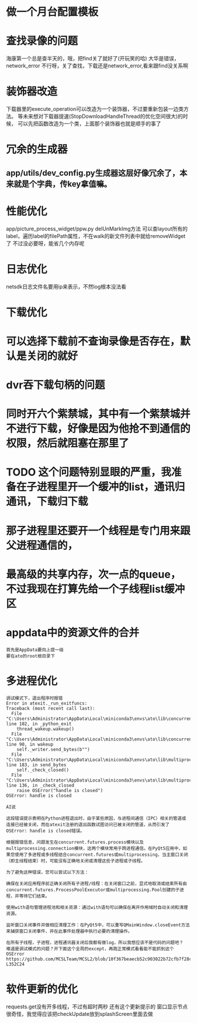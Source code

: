# 做一个月台配置模板

# 查找录像的问题

海康第一个总是查半天的，哦，把find关了就好了(开玩笑的哈)
大华是错误，network_error
不行呀，关了查找，下载还是network_error,看来跟find没关系啊

# 装饰器改造

下载器里的execute_operation可以改造为一个装饰器，不过要重新包装一边类方法。
等未来想对下载器提速(StopDownloadHandleThread的优化空间很大)的时候，
可以先把函数改造为一个类，上面那个装饰器也就是顺手的事了

# 冗余的生成器

## app/utils/dev_config.py生成器这层好像冗余了，本来就是个字典，传key拿值嘛。

# 性能优化

app/picture_process_widget/ppw.py delUnMarkImg方法
可以查layout所有的label，遍历label的filePath属性，不在walk的新文件列表中就给removeWidget了
不过没必要呀，能省几个内存呢

# 日志优化

netsdk日志文件名要用ip来表示，不然log根本没法看

# 下载优化

# 可以选择下载前不查询录像是否存在，默认是关闭的就好

# dvr吞下载句柄的问题

# 同时开六个紫禁城，其中有一个紫禁城并不进行下载，好像是因为他抢不到通信的权限，然后就阻塞在那里了

# TODO 这个问题特别显眼的严重，我准备在子进程里开一个缓冲的list，通讯归通讯，下载归下载

# 那子进程里还要开一个线程是专门用来跟父进程通信的，

# 最高级的共享内存，次一点的queue，不过我现在打算先给一个子线程list缓冲区

# appdata中的资源文件的合并

    首先是AppData要向上提一级
    要在ato的root根目录下

# 多进程优化

    调试模式下，退出程序时报错
    Error in atexit._run_exitfuncs:
    Traceback (most recent call last):
      File "C:\Users\Administrator\AppData\Local\miniconda3\envs\ato\lib\concurrent\futures\process.py", line 102, in _python_exit
        thread_wakeup.wakeup()
      File "C:\Users\Administrator\AppData\Local\miniconda3\envs\ato\lib\concurrent\futures\process.py", line 90, in wakeup
        self._writer.send_bytes(b"")
      File "C:\Users\Administrator\AppData\Local\miniconda3\envs\ato\lib\multiprocessing\connection.py", line 183, in send_bytes
        self._check_closed()
      File "C:\Users\Administrator\AppData\Local\miniconda3\envs\ato\lib\multiprocessing\connection.py", line 136, in _check_closed
        raise OSError("handle is closed")
    OSError: handle is closed
    
    AI说
    
    这段错误提示表明在Python进程退出时，由于某些原因，与进程间通信（IPC）相关的管道或连接已经被关闭，而在atexit注册的退出函数试图访问已被关闭的管道，从而引发了OSError: handle is closed错误。
    
    根据报错信息，问题发生在concurrent.futures.process模块以及multiprocessing.connection模块，这两个模块常用于跨进程通信。在PyQt5应用中，如果您使用了多进程或多线程结合concurrent.futures或multiprocessing，当主窗口关闭（即主线程结束）时，可能没有正确地关闭或清理这些子进程或子线程。
    
    为了避免这种错误，您可以尝试以下方法：
    
    确保在关闭应用程序前正确关闭所有子进程/线程：在关闭窗口之前，显式地取消或结束所有由concurrent.futures.ProcessPoolExecutor或multiprocessing.Pool创建的子进程，并等待它们结束。
    
    使用with语句管理进程池和相关资源：通过with语句可以确保在离开作用域时自动关闭和清理资源。
    
    监听窗口关闭事件并做相应清理工作：在PyQt5中，可以重写QMainWindow.closeEvent方法来捕获窗口关闭事件，并在此事件处理器中执行必要的清理操作。
    
    在所有子线程，子进程，进程通讯器关闭后我都有做log，所以我想应该不是代码的问题吧？
    难道是调试模式的问题？开下面这个全局的except，再跑正常模式看看能不能抓到这个 OSError
    https://github.com/MCSLTeam/MCSL2/blob/10f367beaecb52c903022b72cfb7f28cdbf253d7/MCSL2Lib/windowInterface.py#L352C9-L352C24

# 软件更新的优化

requests.get没有开多线程，不过有超时两秒
还有这个更新提示的 窗口显示节点 很奇怪，我觉得应该把checkUpdate放到splashScreen里面去做